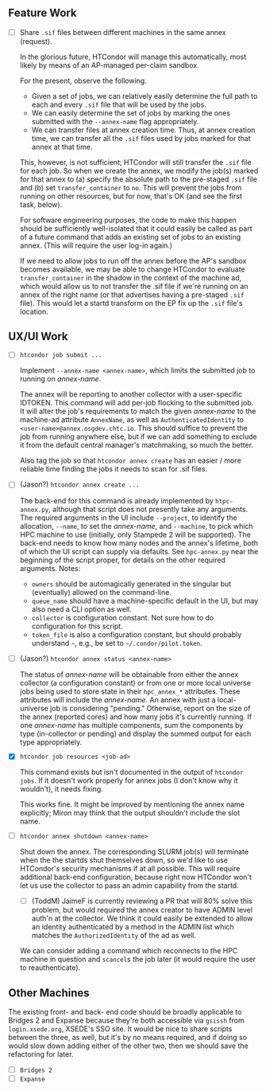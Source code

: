 Feature Work
------------

- [ ] Share `.sif` files between different machines in the same annex
  (request).
  
  In the glorious future, HTCondor will manage this automatically,
  most likely by means of an AP-managed per-claim sandbox.
  
  For the present, observe the following.
  - Given a set of jobs, we can relatively easily determine the full
    path to each and every `.sif` file that will be used by the jobs.
  - We can easily determine the set of jobs by marking the ones submitted
    with the `--annex-name` flag appropriately.
  - We can transfer files at annex creation time.
  Thus, at annex creation time, we can transfer all the `.sif` files used
  by jobs marked for that annex at that time.
  
  This, however, is not sufficient; HTCondor will still transfer the `.sif`
  file for each job.  So when we create the annex, we modify the job(s)
  marked for that annex to (a) specify the absolute path to the pre-staged
  `.sif` file and (b) set `transfer_container` to `no`.  This will prevent
  the jobs from running on other resources, but for now, that's OK (and
  see the first task, below).
  
  For software engineering purposes, the code to make this happen should
  be sufficiently well-isolated that it could easily be called as part
  of a future command that adds an existing set of jobs to an existing
  annex.  (This will require the user log-in again.)
  
  If we need to allow jobs to run off the annex before the AP's sandbox
  becomes available, we may be able to change HTCondor to evaluate
  `transfer_container` in the shadow in the context of the machine ad,
  which would allow us to not transfer the .sif file if we're running
  on an annex of the right name (or that advertises having a pre-staged
  `.sif` file).  This would let a startd transform on the EP fix up the
  `.sif` file's location.

UX/UI Work
----------

- [ ] `htcondor job submit ...`

  Implement `--annex-name <annex-name>`, which limits the submitted job to
  running on _annex-name_.

  The annex will be reporting to another collector with a user-specific IDTOKEN.
  This command will add per-job flocking to the submitted job.  It will alter
  the job's requirements to match the given _annex-name_ to the machine-ad
  attribute `AnnexName`, as well as `AuthenticatedIdentity` to
  `<user-name>@annex.osgdev.chtc.io`.  This should suffice to prevent the job
  from running anywhere else, but if we can add something to exclude it from the
  default central manager's matchmaking, so much the better.
  
  Also tag the job so that `htcondor annex create` has an easier / more
  reliable time finding the jobs it needs to scan for .sif files.

- [ ] (Jason?) `htcondor annex create ...`

  The back-end for this command is already implemented by `htpc-annex.py`,
  although that script does not presently take any arguments.
  The required arguments in the UI include `--project`, to identify the
  allocation, `--name`, to set the _annex-name_, and `--machine`, to pick
  which HPC machine to use (initially, only Stampede 2 will be supported).
  The back-end needs to know how many nodes and the annex's lifetime,
  both of which the UI script can supply via defaults.  See `hpc-annex.py`
  near the beginning of the script proper, for details on the other
  required arguments.  Notes:

  - `owners` should be automagically generated in the singular but
    (eventually) allowed on the command-line.
  - `queue_name` should have a machine-specific default in the UI,
    but may also need a CLI option as well.
  - `collector` is configuration constant.  Not sure how to do
    configuration for this script.
  - `token_file` is also a configuration constant, but should
    probably understand `~`, e.g., be set to `~/.condor/pilot.token`.

- [ ] (Jason?) `htcondor annex status <annex-name>`

  The status of _annex-name_ will be obtainable from either the annex
  collector (a configuration constant) or from one or more local
  universe jobs being used to store state in their `hpc_annex_*`
  attributes.  These attributes will include the _annex-name_.  An
  annex with just a local-universe job is considering "pending."
  Otherwise, report on the size of the annex (reported cores) and
  how many jobs it's currently running.  If one _annex-name_ has
  multiple components, sum the components by type (in-collector
  or pending) and display the summed output for each type
  appropriately.

- [x] `htcondor job resources <job-ad>`

  This command exists but isn't documented in the output of
  `htcondor jobs`.  If it doesn't work properly for annex
  jobs (I don't know why it wouldn't), it needs fixing.
  
  This works fine.  It might be improved by mentioning the
  annex name explicitly; Miron may think that the output
  shouldn't include the slot name.

- [ ] `htcondor annex shutdown <annex-name>`

  Shut down the annex.  The corresponding SLURM job(s) will terminate
  when the the startds shut themselves down, so we'd like to use
  HTCondor's security mechanisms if at all possible.  This will
  require additional back-end configuration, because right now HTCondor
  won't let us use the collector to pass an admin capability from
  the startd.
  
  - [ ] (ToddM) JaimeF is currently reviewing a PR that will 80% solve
    this problem, but would required the annex creator to have ADMIN
    level auth'n at the collector.  We think it could easily be extended
    to allow an identity authenticated by a method in the ADMIN list which
    matches the `AuthorizedIdentity` of the ad as well.

  We can consider adding a command which reconnects to the HPC machine
  in question and `scancel`s the job later (it would require the user
  to reauthenticate).

Other Machines
--------------

The existing front- and back- end code should be broadly applicable to
Bridges 2 and Expanse because they're both accessible via `gsissh` from
`login.xsede.org`, XSEDE's SSO site.  It would be nice to share scripts
between the three, as well, but it's by no means required, and if doing
so would slow down adding either of the other two, then we should save
the refactoring for later.

- [ ] `Bridges 2`
- [ ] `Expanse`
